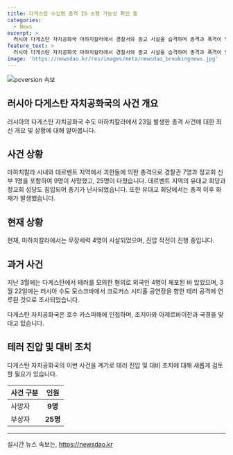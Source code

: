 ```yaml
---
title: 다게스탄 수십명 총격 IS 소행 가능성 확인 중
categories:
  - News
excerpt: >
  러시아 다게스탄 자치공화국 마하치칼라에서 경찰서와 종교 시설을 습격하며 총격과 폭격이 발생했습니다. 최소 9명이 사망하고 25명이 부상을 입었습니다. 이 사건은 최근 다게스탄에서 3월에 발생한 테러와 연관된 것으로 보입니다. 현재 무장세력 4명이 사살되었고, 진압 작전이 진행 중입니다. 요사카르타해에 접한 이 지역은 지난 달 테러를 모의한 외국인들이 체포된 곳으로, 안보 위기가 계속되고 있습니다. (150자)
feature_text: >
  러시아 다게스탄 자치공화국 마하치칼라에서 경찰서와 종교 시설을 습격하며 총격과 폭격이 발생했습니다. 최소 9명이 사망하고 25명이 부상을 입었습니다. 이 사건은 최근 다게스탄에서 3월에 발생한 테러와 연관된 것으로 보입니다. 현재 무장세력 4명이 사살되었고, 진압 작전이 진행 중입니다. 요사카르타해에 접한 이 지역은 지난 달 테러를 모의한 외국인들이 체포된 곳으로, 안보 위기가 계속되고 있습니다. (150자)
image: 'https://newsdao.kr/res/images/meta/newsdao_breakingnews.jpg'
---
```


<p><img src="https://newsdao.kr/res/images/meta/newsdao_breakingnews.jpg" alt="pcversion 속보" /></p>

<h2 data-ke-size="size26">러시아 다게스탄 자치공화국의 사건 개요</h2>

<p data-ke-size="size16">러시아의 다게스탄 자치공화국 수도 마하치칼라에서 23일 발생한 총격 사건에 대한 최신 개요 및 상황에 대해 알아봅니다.</p>

<h2 data-ke-size="size24">사건 상황</h2>

<p data-ke-size="size16">마하치칼라 시내와 데르벤트 지역에서 괴한들에 의한 총격으로 경찰관 7명과 정교회 신부 1명을 포함하여 9명이 사망했고, 25명이 다쳤습니다. 데르벤트 지역의 유대교 회당과 정교회 성당도 침입되어 총기가 난사되었습니다. 또한 유대교 회당에서는 총격 이후 화재가 발생했습니다.</p>

<h2 data-ke-size="size24">현재 상황</h2>

<p data-ke-size="size16">현재, 마하치칼라에서는 무장세력 4명이 사살되었으며, 진압 작전이 진행 중입니다.</p>

<h2 data-ke-size="size24">과거 사건</h2>

<p data-ke-size="size16">지난 3월에는 다게스탄에서 테러를 모의한 혐의로 외국인 4명이 체포된 바 있었으며, 3월 22일에는 러시아 수도 모스크바에서 크로커스 시티홀 공연장을 향한 테러 공격에 연루된 것으로 조사되었습니다.</p>

<p data-ke-size="size16">다게스탄 자치공화국은 호수 카스피해에 인접하며, 조지아와 아제르바이잔과 국경을 맞대고 있습니다.</p>

<h2 data-ke-size="size24">테러 진압 및 대비 조치</h2>

<p data-ke-size="size16">다게스탄 자치공화국의 이번 사건을 계기로 테러 진압 및 대비 조치에 대해 새롭게 검토할 필요가 있습니다.</p>

<table>
    <thead>
        <tr>
            <th><b>사건 구분</b></th>
            <th><b>인원</b></th>
        </tr>
    </thead>
    <tbody>
        <tr>
            <td>사망자</td>
            <td style="text-align: center; height: 17px;"><b>9명</b></td>
        </tr>
        <tr>
            <td>부상자</td>
            <td style="text-align: center; height: 17px;"><b>25명</b></td>
        </tr>
    </tbody>
</table>

<hr>
실시간 뉴스 속보는, <a href="https://newsdao.kr" rel="dofollow">https://newsdao.kr</a>


